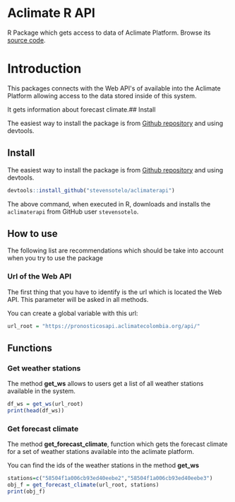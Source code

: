 
<!-- README.md is generated from README.Rmd. Please edit that file -->

# Aclimate R API

R Package which gets access to data of Aclimate Platform. Browse its 
[source code](https://github.com/stevensotelo/aclimaterapi/).

# Introduction

This packages connects with the Web API's of available into the Aclimate Platform allowing access to the data stored inside of this system.

It gets information about forecast climate.## Install

The easiest way to install the package is from [Github repository](https://github.com/stevensotelo/aclimaterapi/) and using devtools.

## Install

The easiest way to install the package is from [Github repository](https://github.com/stevensotelo/aclimaterapi/) and using devtools.

``` r
devtools::install_github("stevensotelo/aclimaterapi")
```
The above command, when executed in R, downloads and installs the `aclimaterapi` from GitHub user `stevensotelo`.

## How to use

The following list are recommendations which should be take into account when you try to use the package

### Url of the Web API

The first thing that you have to identify is the url which is located the Web API. This parameter will be asked in all methods. 

You can create a global variable with this url:

``` r
url_root = "https://pronosticosapi.aclimatecolombia.org/api/"
```

## Functions

### Get weather stations

The method **get_ws** allows to users get a list of all weather stations available in the system.

``` r
df_ws = get_ws(url_root)
print(head(df_ws))
```

### Get forecast climate

The method **get_forecast_climate**, function which gets the forecast climate for a set of weather stations available into the aclimate platform.

You can find the ids of the weather stations in the method **get_ws**

``` r
stations=c("58504f1a006cb93ed40eebe2","58504f1a006cb93ed40eebe3")
obj_f = get_forecast_climate(url_root, stations)
print(obj_f)
```